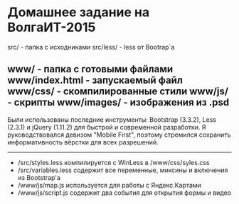 Домашнее задание на ВолгаИТ-2015
===================================

src/ - папка с исходниками
src/less/ - less от Bootrap`a

www/ - папка с готовыми файлами
www/index.html - запускаемый файл
www/css/ - скомпилированные стили
www/js/ - скрипты
www/images/ - изображения из .psd
---------------------------------

Были использованы последние инструменты: Bootstrap (3.3.2), Less (2.3.1) и jQuery (1.11.2) для быстрой и современной разработки. Я руководствовался девизом "Mobile First", поэтому стремился сохранить информативность вёрстки для всех разрешений.

---------------------------------

* /src/styles.less компилируется с WinLess в /www/css/syles.css
* /src/variables.less содержит все переменные, миксины и включения из Bootstrap'a
* /www/js/map.js используется для работы с Яндекс.Картами
* /www/js/script.js содержит два события для открытия формы и видео

